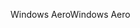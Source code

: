 <span data-ttu-id="55ab3-101">Windows Aero</span><span class="sxs-lookup"><span data-stu-id="55ab3-101">Windows Aero</span></span>